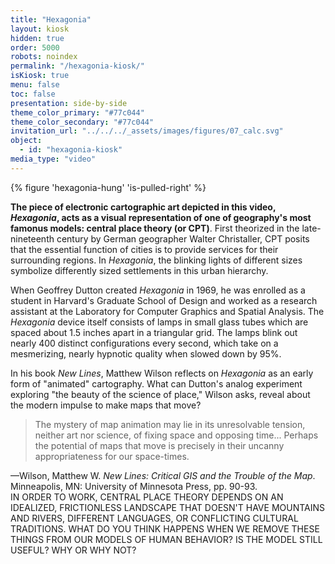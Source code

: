 ```yaml
---
title: "Hexagonia"
layout: kiosk
hidden: true
order: 5000
robots: noindex
permalink: "/hexagonia-kiosk/"
isKiosk: true
menu: false
toc: false
presentation: side-by-side
theme_color_primary: "#77c044"
theme_color_secondary: "#77c044"
invitation_url: "../../../_assets/images/figures/07_calc.svg"
object:
  - id: "hexagonia-kiosk"
media_type: "video"
---
```


{% figure 'hexagonia-hung' 'is-pulled-right' %}

**The piece of electronic cartographic art depicted in this video, *Hexagonia*, acts as a visual representation of one of geography's most famonus models: central place theory (or CPT)**. First theorized in the late-nineteenth century by German geographer Walter Christaller, CPT posits that the essential function of cities is to provide services for their surrounding regions. In *Hexagonia*, the blinking lights of different sizes symbolize differently sized settlements in this urban hierarchy.

When Geoffrey Dutton created *Hexagonia* in 1969, he was enrolled as a student in Harvard's Graduate School of Design and worked as a research assistant at the Laboratory for Computer Graphics and Spatial Analysis. The *Hexagonia* device itself consists of lamps in small glass tubes which are spaced about 1.5 inches apart in a triangular grid. The lamps blink out nearly 400 distinct configurations every second, which take on a mesmerizing, nearly hypnotic quality when slowed down by 95%.

In his book *New Lines*, Matthew Wilson reflects on *Hexagonia* as an early form of "animated" cartography. What can Dutton's analog experiment exploring "the beauty of the science of place," Wilson asks, reveal about the modern impulse to make maps that move?

> The mystery of map animation may lie in its unresolvable tension, neither art nor science, of fixing space and opposing time... Perhaps the potential of maps that move is precisely in their uncanny appropriateness for our space-times.

<div class="pullquote-citation">—Wilson, Matthew W. <i>New Lines: Critical GIS and the Trouble of the Map</i>. Minneapolis, MN: University of Minnesota Press, pp. 90-93.</div>

<div class="invitation">IN ORDER TO WORK, CENTRAL PLACE THEORY DEPENDS ON AN IDEALIZED, FRICTIONLESS LANDSCAPE THAT DOESN'T HAVE MOUNTAINS AND RIVERS, DIFFERENT LANGUAGES, OR CONFLICTING CULTURAL TRADITIONS. WHAT DO YOU THINK HAPPENS WHEN WE REMOVE THESE THINGS FROM OUR MODELS OF HUMAN BEHAVIOR? IS THE MODEL STILL USEFUL? WHY OR WHY NOT?</div>